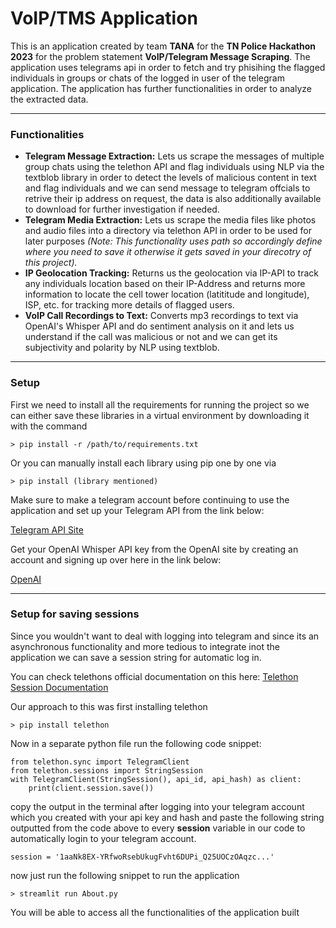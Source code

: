 # VoIP/TMS Application
This is an application created by team **TANA** for the **TN Police Hackathon 2023** for the problem statement **VoIP/Telegram Message Scraping**.
The application uses telegrams api in order to fetch and try phisihing the flagged individuals in groups or chats of the logged in user 
of the telegram application. The application has further functionalities in order to analyze the extracted data.
- - - -
### Functionalities
* **Telegram Message Extraction:** Lets us scrape the messages of multiple group chats using the telethon API and flag individuals using NLP via the textblob library in order to detect the levels of malicious content in text and flag individuals and we can send message to telegram offcials to retrive their ip address on request, the data is also additionally available to download for further investigation if needed.
* **Telegram Media Extraction:** Lets us scrape the media files like photos and audio files into a directory via telethon API in order to be used for later purposes *(Note: This functionality uses path so accordingly define where you need to save it otherwise it gets saved in your direcotry of this project).*
* **IP Geolocation Tracking:** Returns us the geolocation via IP-API to track any individuals location based on their IP-Address and returns more information to locate the cell tower location (latititude and longitude), ISP, etc. for tracking more details of flagged users.
* **VoIP Call Recordings to Text:** Converts mp3 recordings to text via OpenAI's Whisper API and do sentiment analysis on it and lets us understand if the call was malicious or not and we can get its subjectivity and polarity by NLP using textblob.
- - - -
### Setup
First we need to install all the requirements for running the project so we can either save these libraries in a virtual environment by downloading it with the command
```
> pip install -r /path/to/requirements.txt
```
Or you can manually install each library using pip one by one via
```
> pip install (library mentioned)
```
Make sure to make a telegram account before continuing to use the application and set up your Telegram API from the link below:

[Telegram API Site](https://core.telegram.org/)

Get your OpenAI Whisper API key from the OpenAI site by creating an account and signing up over here in the link below:

[OpenAI](https://openai.com/blog/introducing-chatgpt-and-whisper-apis)

- - - -
### Setup for saving sessions
Since you wouldn't want to deal with logging into telegram and since its an asynchronous functionality and more tedious to integrate inot the application we can save a session string for automatic log in.

You can check telethons official documentation on this here: 
[Telethon Session Documentation](https://docs.telethon.dev/en/stable/concepts/sessions.html)

Our approach to this was first installing telethon
```
> pip install telethon
```
Now in a separate python file run the following code snippet:
```
from telethon.sync import TelegramClient
from telethon.sessions import StringSession
with TelegramClient(StringSession(), api_id, api_hash) as client:
    print(client.session.save())
```
copy the output in the terminal after logging into your telegram account which you created with your api key and hash and paste the following string outputted from the code above to every **session** variable in our code to automatically login to your telegram account.
```
session = '1aaNk8EX-YRfwoRsebUkugFvht6DUPi_Q25UOCzOAqzc...'
```
now just run the following snippet to run the application
```
> streamlit run About.py
```
You will be able to access all the functionalities of the application built
